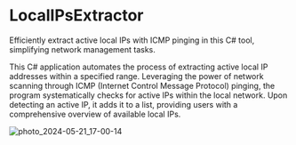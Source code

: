 # LocalIPsExtractor
Efficiently extract active local IPs with ICMP pinging in this C# tool, simplifying network management tasks.

This C# application automates the process of extracting active local IP addresses within a specified range. Leveraging the power of network scanning through ICMP (Internet Control Message Protocol) pinging, the program systematically checks for active IPs within the local network. Upon detecting an active IP, it adds it to a list, providing users with a comprehensive overview of available local IPs.

![photo_2024-05-21_17-00-14](https://github.com/Mf4Tn/LocalIPsExtractor/assets/75338199/f4c02114-133b-456d-ad72-2e4e32d55a63)
